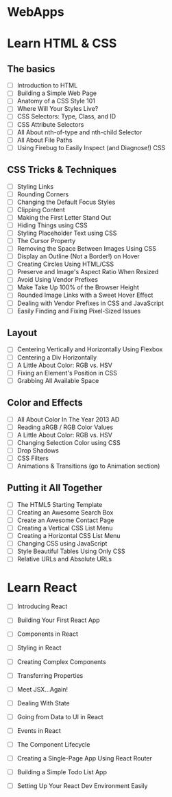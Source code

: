 # WebApps
# Learn HTML & CSS
## The basics
- [ ] Introduction to HTML
- [ ] Building a Simple Web Page
- [ ] Anatomy of a CSS Style 101
- [ ] Where Will Your Styles Live?
- [ ] CSS Selectors: Type, Class, and ID
- [ ] CSS Attribute Selectors
- [ ] All About nth-of-type and nth-child Selector
- [ ] All About File Paths
- [ ] Using Firebug to Easily Inspect (and Diagnose!) CSS

## CSS Tricks & Techniques

- [ ] Styling Links
- [ ] Rounding Corners
- [ ] Changing the Default Focus Styles
- [ ] Clipping Content
- [ ] Making the First Letter Stand Out
- [ ] Hiding Things using CSS
- [ ] Styling Placeholder Text using CSS
- [ ] The Cursor Property
- [ ] Removing the Space Between Images Using CSS
- [ ] Display an Outline (Not a Border!) on Hover
- [ ] Creating Circles Using HTML/CSS
- [ ] Preserve and Image's Aspect Ratio When Resized
- [ ] Avoid Using Vendor Prefixes
- [ ] Make <body> Take Up 100% of the Browser Height
- [ ] Rounded Image Links with a Sweet Hover Effect
- [ ] Dealing with Vendor Prefixes in CSS and JavaScript
- [ ] Easily Finding and Fixing Pixel-Sized Issues

## Layout
- [ ] Centering Vertically and Horizontally Using Flexbox
- [ ] Centering a Div Horizontally
- [ ] A Little About Color: RGB vs. HSV
- [ ] Fixing an Element's Position in CSS
- [ ] Grabbing All Available Space
 
## Color and Effects
- [ ] All About Color In The Year 2013 AD
- [ ] Reading aRGB / RGB Color Values
- [ ] A Little About Color: RGB vs. HSV
- [ ] Changing Selection Color using CSS
- [ ] Drop Shadows
- [ ] CSS Filters
- [ ] Animations & Transitions (go to Animation section)
 
## Putting it All Together
- [ ] The HTML5 Starting Template
- [ ] Creating an Awesome Search Box
- [ ] Create an Awesome Contact Page
- [ ] Creating a Vertical CSS List Menu
- [ ] Creating a Horizontal CSS List Menu
- [ ] Changing CSS using JavaScript
- [ ] Style Beautiful Tables Using Only CSS
- [ ] Relative URLs and Absolute URLs

# Learn React
- [ ] Introducing React
- [ ] Building Your First React App
- [ ] Components in React
- [ ] Styling in React
- [ ] Creating Complex Components
- [ ] Transferring Properties
- [ ] Meet JSX...Again!
- [ ] Dealing With State
- [ ] Going from Data to UI in React
- [ ] Events in React
- [ ] The Component Lifecycle
- [ ] Creating a Single-Page App Using React Router
- [ ] Building a Simple Todo List App
- [ ] Setting Up Your React Dev Environment Easily


